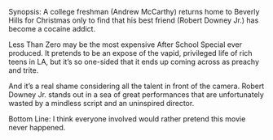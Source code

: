 Synopsis: A college freshman (Andrew McCarthy) returns home to Beverly Hills for Christmas only to find that his best friend (Robert Downey Jr.) has become a cocaine addict.

Less Than Zero may be the most expensive After School Special ever produced.  It pretends to be an expose of the vapid, privileged life of rich teens in LA, but it’s so one-sided that it ends up coming across as preachy and trite.

And it’s a real shame considering all the talent in front of the camera.  Robert Downey Jr. stands out in a sea of great performances that are unfortunately wasted by a mindless script and an uninspired director.

Bottom Line: I think everyone involved would rather pretend this movie never happened.
